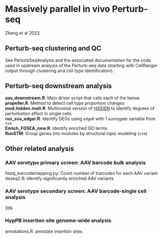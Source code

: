 # Massively parallel in vivo Perturb-seq
Zheng et al 2023

## Perturb-seq clustering and QC

See PerturbSeqAnalysis and the associated documentation for the code used in upstream analysis of the Perturb-seq data (starting with CellRanger output through clustering and cell type identification).

## Perturb-seq downstream analysis
**aav_downstream.R**: Main driver script that calls each of the below  
**propeller.R**: Method to detect cell type proportion changes  
**mod.hidden.mult.R**: Multinomial version of [HiDDEN](https://github.com/tudaga/LabelCorrection/tree/main) to identify degrees of perturbation effect in single cells  
**run_sva_edger.R**: Identify DEGs using `edgeR` with 1 surrogate variable from `sva`  
**Enrich_FGSEA_new.R**: Identify enriched GO terms  
**RunSTM**: Group genes into modules by structural topic modeling (`stm`)  


## Other related analysis

### AAV serotype primary screen: AAV barcode bulk analysis
fastq_barcodemapping.py: Count number of barcodes for each AAV variant  
deseq2.R: Identify significantly enriched AAV variants


### AAV serotype secondary screen: AAV barcode-single cell analysis
XIN


### HypPB insertion site genome-wide analysis
annotations.R: annotate insertion sites
